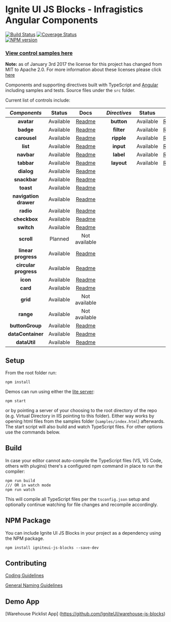 # Ignite UI JS Blocks -  Infragistics Angular Components

[![Build Status](https://travis-ci.org/IgniteUI/igniteui-js-blocks.svg?branch=master)](https://travis-ci.org/IgniteUI/igniteui-js-blocks)
[![Coverage Status](https://coveralls.io/repos/github/IgniteUI/igniteui-js-blocks/badge.svg?branch=master)](https://coveralls.io/github/IgniteUI/igniteui-js-blocks?branch=master)  
[![NPM version](https://img.shields.io/npm/v/igniteui-js-blocks.svg?style=flat)](https://www.npmjs.com/package/igniteui-js-blocks)

### [**View control samples here**](http://139.59.168.161/demos)

**Note:** as of January 3rd 2017 the license for this project has changed from MIT to Apache 2.0. For more information about these licenses please click [here](http://choosealicense.com/licenses/)

Components and supporting directives built with TypeScript and [Angular](https://angular.io/)
including samples and tests. Source files under the `src` folder.

Current list of controls include:

| *Components*          | Status              | Docs                                                                                            |     | *Directives*  | Status        | Docs                                                                                                  |
| :-:                   | :-:                 | :-:                                                                                             | :-: | :-:           | :-:           | :-:                                                                                                   |
| **avatar**            |           Available | [Readme](https://github.com/IgniteUI/igniteui-js-blocks/blob/master/src/avatar/README.md)       |     | **button**    |     Available | [Readme](https://github.com/IgniteUI/igniteui-js-blocks/blob/master/src/button/README.md)             |
| **badge**             |           Available | [Readme](https://github.com/IgniteUI/igniteui-js-blocks/blob/master/src/badge/README.md)        |     | **filter**    |     Available | [Readme](https://github.com/IgniteUI/igniteui-js-blocks/blob/master/src/directives/README-FILTER.md)  |
| **carousel**          |           Available | [Readme](https://github.com/IgniteUI/igniteui-js-blocks/blob/master/src/carousel/README.md)     |     | **ripple**    |     Available | [Readme](https://github.com/IgniteUI/igniteui-js-blocks/blob/master/src/directives/README-RIPPLE.md)  |
| **list**              |           Available | [Readme](https://github.com/IgniteUI/igniteui-js-blocks/blob/master/src/list/README.md)         |     | **input**     |     Available | [Readme](https://github.com/IgniteUI/igniteui-js-blocks/blob/master/src/input/README.md)              |
| **navbar**            |           Available | [Readme](https://github.com/IgniteUI/igniteui-js-blocks/blob/master/src/navbar/README.md)       |     | **label**     |     Available | [Readme](https://github.com/IgniteUI/igniteui-js-blocks/blob/master/src/label/README.md)              |
| **tabbar**            |           Available | [Readme](https://github.com/IgniteUI/igniteui-js-blocks/blob/master/src/tabbar/README.md)       |     | **layout**    |     Available | [Readme](https://github.com/IgniteUI/igniteui-js-blocks/blob/master/src/layout/README.md)             |
| **dialog**            |     Available | [Readme](https://github.com/IgniteUI/igniteui-js-blocks/blob/master/src/dialog/README.md)       |     |               |               |                                                                                                       |
| **snackbar**          |     Available | [Readme](https://github.com/IgniteUI/igniteui-js-blocks/blob/master/src/snackbar/README.md)     |     |               |               |                                                                                                       |
| **toast**             |     Available | [Readme](https://github.com/IgniteUI/igniteui-js-blocks/blob/master/src/toast/README.md)     |     |               |               |                                                                                                       |
| **navigation drawer** |           Available | [Readme](https://github.com/IgniteUI/igniteui-js-blocks/blob/master/src/navigation-drawer/README.md)    |     |               |               |                                                                                                       |
| **radio**             |           Available | [Readme](https://github.com/IgniteUI/igniteui-js-blocks/blob/master/src/radio/README.md)        |     |               |               |                                                                                                       |
| **checkbox**          |           Available | [Readme](https://github.com/IgniteUI/igniteui-js-blocks/blob/master/src/checkbox/README.md)     |     |               |               |                                                                                                       |
| **switch**            |           Available | [Readme](https://github.com/IgniteUI/igniteui-js-blocks/blob/master/src/switch/README.md)       |     |               |               |                                                                                                       |
| **scroll**            |             Planned | Not available       |     |               |               |                                                                                                       |
| **linear progress**    |           Available | [Readme](https://github.com/IgniteUI/igniteui-js-blocks/blob/master/src/progressbar/README.md)  |     |               |               |                                                                                                       |
| **circular progress** |           Available | [Readme](https://github.com/IgniteUI/igniteui-js-blocks/blob/master/src/progressbar/README.md)  |     |               |               |                                                                                                       |
| **icon**              |           Available | [Readme](https://github.com/IgniteUI/igniteui-js-blocks/tree/master/src/icon/README.md)         |     |               |               |                                                                                                       |
| **card**              |           Available | [Readme](https://github.com/IgniteUI/igniteui-js-blocks/blob/master/src/card/README.md)         |     |               |               |                                                                                                       |
| **grid**              |           Available | Not available         |     |               |               |                                                                                                       |
| **range**              |           Available | Not available         |     |               |               |                                                                                                       |
| **buttonGroup**              |           Available | [Readme](https://github.com/IgniteUI/igniteui-js-blocks/blob/master/src/buttonGroup/README.md)      |               |               |                                                                                                       |
| **dataContainer**              |           Available | [Readme](https://github.com/IgniteUI/igniteui-js-blocks/blob/master/src/data-operations/README-DATACONTAINER.md)      |               |               |                                                                                                       |
| **dataUtil**              |           Available | [Readme](https://github.com/IgniteUI/igniteui-js-blocks/blob/master/src/data-operations/README-DATAUTIL.md)      |               |               |                                                                                                       |

## Setup
From the root folder run:

```
npm install
```

Demos can run using either the [lite server](https://github.com/johnpapa/lite-server):
```
npm start
```
or by pointing a server of your choosing to the root directory of the repo (e.g. Virtual Directory in IIS pointing to this folder).
Either way works by opening html files from the samples folder (`samples/index.html`) afterwards.
The start script will also build and watch TypeScript files. For other options use the commands below.

## Build

In case your editor cannot auto-compile the TypeScript files (VS, VS Code, others with plugins)
there's a configured npm command in place to run the compiler:
```
npm run build
/// OR in watch mode
npm run watch
```
This will compile all TypeScript files per the `tsconfig.json` setup and optionally continue watching for
file changes and recompile accordingly.

## NPM Package

You can include Ignite UI JS Blocks in your project as a dependency using the NPM package.

`npm install igniteui-js-blocks --save-dev`

## Contributing
[Coding Guidelines](../../wiki//Coding-guidelines-for-Ignite-UI-JS-Blocks)

[General Naming Guidelines](../../wiki//General-Naming-Guidelines-for-Ignite-UI-JS-Blocks)

## Demo App
[Warehouse Picklist App] (https://github.com/IgniteUI/warehouse-js-blocks)
